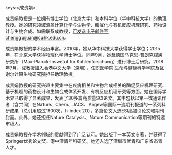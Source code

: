keys:<成贵娟>


成贵娟教授是一位拥有博士学位（北京大学）和本科学位（华中科技大学）的助理教授。她的研究领域涵盖计算化学与生物学、酶催化与有机反应机理研究、药物设计与生物合成。如需联系成教授，可发送电子邮件至chengguijuan@cuhk.edu.cn。

成贵娟教授的学术经历丰富。2010年，她从华中科技大学获得学士学位；2015年，在北京大学获得物理化学博士学位。同年9月，她赴德国马克思-普朗克煤炭研究所（Max-Planck-Inswetut für Kohlenforschung）进行博士后研究。2018年7月，成教授加入香港中文大学（深圳），任职医学院|生命与健康科学学院及瓦谢尔计算生物研究院担任助理教授。

成贵娟教授的研究兴趣主要集中在疾病相关和生物合成相关的酶促反应机理研究、基于机理的药物设计和生物合成体系开发、有机反应机理研究等方面。她在国际学术界已取得了显著成果，发表了30多篇高质量SCI论文。其中包括以第一或通讯作者（含共同）在Nature、Chem、JACS、Angew等国际一流期刊报道的一系列科研成果（总引用超过1600次，h-index 20），多篇论文入选ESI高被引论文和期刊封面。此外，她还担任Nature Catalysis、Nature Communication等期刊的特邀审稿人。

成贵娟教授在学术领域的贡献得到了广泛认可。她出版了一本英文专著，并获得了Springer优秀论文奖、港中深青年科研奖。她还入选了深圳市优青和广东省杰青人才。